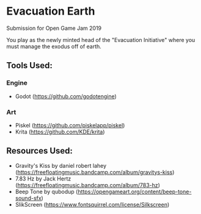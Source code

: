 # Evacuation Earth
Submission for Open Game Jam 2019

You play as the newly minted head of the "Evacuation Initiative" where you must manage the exodus off of earth.

## Tools Used:
 ### Engine
 - Godot (https://github.com/godotengine)

### Art
- Piskel (https://github.com/piskelapp/piskel)
- Krita (https://github.com/KDE/krita)

## Resources Used:
- Gravity's Kiss by daniel robert lahey (https://freefloatingmusic.bandcamp.com/album/gravitys-kiss)
- 7.83 Hz by Jack Hertz (https://freefloatingmusic.bandcamp.com/album/783-hz)
- Beep Tone by qubodup (https://opengameart.org/content/beep-tone-sound-sfx)
- SlikScreen (https://www.fontsquirrel.com/license/Silkscreen)
